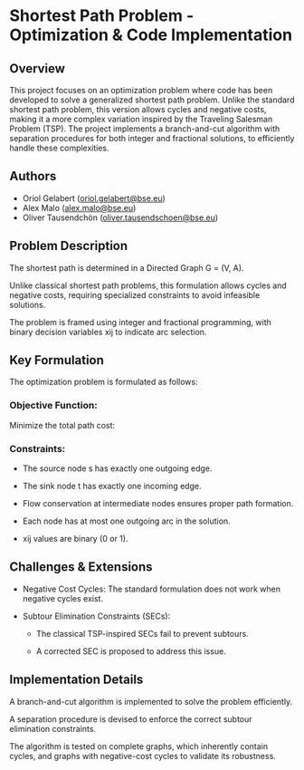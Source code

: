 # Shortest Path Problem - Optimization & Code Implementation

## Overview

This project focuses on an optimization problem where code has been developed to solve a generalized shortest path problem. Unlike the standard shortest path problem, this version allows cycles and negative costs, making it a more complex variation inspired by the Traveling Salesman Problem (TSP). The project implements a branch-and-cut algorithm  with separation procedures for both integer and fractional solutions, to efficiently handle these complexities.

## Authors
- Oriol Gelabert (oriol.gelabert@bse.eu)
- Alex Malo (alex.malo@bse.eu)
- Oliver Tausendchön (oliver.tausendschoen@bse.eu) 

## Problem Description

The shortest path is determined in a Directed Graph G = (V, A).

Unlike classical shortest path problems, this formulation allows cycles and negative costs, requiring specialized constraints to avoid infeasible solutions.

The problem is framed using integer and fractional programming, with binary decision variables xij to indicate arc selection.

## Key Formulation

The optimization problem is formulated as follows:

### Objective Function:

Minimize the total path cost:


### Constraints:

- The source node s has exactly one outgoing edge.

- The sink node t has exactly one incoming edge.

- Flow conservation at intermediate nodes ensures proper path formation.

- Each node has at most one outgoing arc in the solution.

- xij values are binary (0 or 1).

## Challenges & Extensions

- Negative Cost Cycles: The standard formulation does not work when negative cycles exist.

- Subtour Elimination Constraints (SECs):

  - The classical TSP-inspired SECs fail to prevent subtours.

  - A corrected SEC is proposed to address this issue.

## Implementation Details

A branch-and-cut algorithm is implemented to solve the problem efficiently.

A separation procedure is devised to enforce the correct subtour elimination constraints.

The algorithm is tested on complete graphs, which inherently contain cycles, and graphs with negative-cost cycles to validate its robustness.
